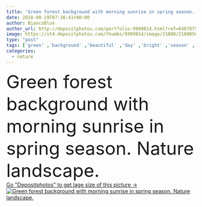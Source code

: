 ```yaml
---
title: 'Green forest background with morning sunrise in spring season. Nature landscape.'
date: 2018-08-29T07:38:41+00:00
author: BiancoBlue
author_url: http://depositphotos.com/portfolio-9999814.html?ref=64678756
image: https://st4.depositphotos.com/thumbs/9999814/image/21008/210085630/api_thumb_450.jpg?forcejpeg=true
type: "post"
tags: ['green' ,'background' ,'beautiful' ,'day' ,'bright' ,'season' ,'summer' ,'grass' ,'beauty' ,'sunlight' ,'park' ,'sun' ,'outdoors' ,'scene' ,'nature' ,'spring' ,'fresh' ,'lush' ,'outdoor' ,'environment' ,'growth' ,'leaf' ,'morning' ,'plant' ,'sunshine' ,'sunny' ,'light' ,'natural' ,'tree' ,'botany' ,'foliage' ,'trunk' ,'reserve' ,'landscape' ,'tranquil' ,'trees' ,'mist' ,'fantasy' ,'fog' ,'forest' ,'scenery' ,'wood' ,'scenic' ,'lumber' ,'woodland' ,'woods' ,'hiking' ,'walk' ,'wilderness' ]
categories: 
  - nature
---
```

<div aling="center">
            <font size="60"> Green forest background with morning sunrise in spring season. Nature landscape.</font>   
</div>
<div>
    <a href='https://depositphotos.com/210085630/stock-photo-green-forest-background-morning-sunrise.html?ref=64678756' target=_blank > Go "Depositphotos" to get lage size of this picture ->
        <img href='https://depositphotos.com/210085630/stock-photo-green-forest-background-morning-sunrise.html?ref=64678756' src='https://st4.depositphotos.com/9999814/21008/i/950/depositphotos_210085630-stock-photo-green-forest-background-morning-sunrise.jpg?forcejpeg=true' alt='Green forest background with morning sunrise in spring season. Nature landscape.' >
    </a>
</div>
